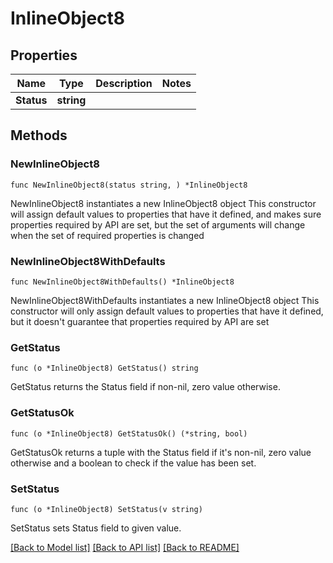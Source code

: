 # InlineObject8

## Properties

Name | Type | Description | Notes
------------ | ------------- | ------------- | -------------
**Status** | **string** |  | 

## Methods

### NewInlineObject8

`func NewInlineObject8(status string, ) *InlineObject8`

NewInlineObject8 instantiates a new InlineObject8 object
This constructor will assign default values to properties that have it defined,
and makes sure properties required by API are set, but the set of arguments
will change when the set of required properties is changed

### NewInlineObject8WithDefaults

`func NewInlineObject8WithDefaults() *InlineObject8`

NewInlineObject8WithDefaults instantiates a new InlineObject8 object
This constructor will only assign default values to properties that have it defined,
but it doesn't guarantee that properties required by API are set

### GetStatus

`func (o *InlineObject8) GetStatus() string`

GetStatus returns the Status field if non-nil, zero value otherwise.

### GetStatusOk

`func (o *InlineObject8) GetStatusOk() (*string, bool)`

GetStatusOk returns a tuple with the Status field if it's non-nil, zero value otherwise
and a boolean to check if the value has been set.

### SetStatus

`func (o *InlineObject8) SetStatus(v string)`

SetStatus sets Status field to given value.



[[Back to Model list]](../README.md#documentation-for-models) [[Back to API list]](../README.md#documentation-for-api-endpoints) [[Back to README]](../README.md)



